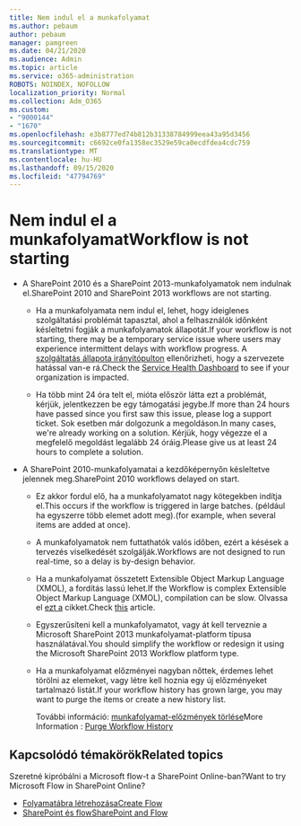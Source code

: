 ```yaml
---
title: Nem indul el a munkafolyamat
ms.author: pebaum
author: pebaum
manager: pamgreen
ms.date: 04/21/2020
ms.audience: Admin
ms.topic: article
ms.service: o365-administration
ROBOTS: NOINDEX, NOFOLLOW
localization_priority: Normal
ms.collection: Adm_O365
ms.custom:
- "9000144"
- "1670"
ms.openlocfilehash: e3b8777ed74b812b31338784999eea43a95d3456
ms.sourcegitcommit: c6692ce0fa1358ec3529e59ca0ecdfdea4cdc759
ms.translationtype: MT
ms.contentlocale: hu-HU
ms.lasthandoff: 09/15/2020
ms.locfileid: "47794769"
---
```

# <a name="workflow-is-not-starting"></a><span data-ttu-id="ea578-102">Nem indul el a munkafolyamat</span><span class="sxs-lookup"><span data-stu-id="ea578-102">Workflow is not starting</span></span>

- <span data-ttu-id="ea578-103">A SharePoint 2010 és a SharePoint 2013-munkafolyamatok nem indulnak el.</span><span class="sxs-lookup"><span data-stu-id="ea578-103">SharePoint 2010 and SharePoint 2013 workflows are not starting.</span></span>

    - <span data-ttu-id="ea578-104">Ha a munkafolyamata nem indul el, lehet, hogy ideiglenes szolgáltatási problémát tapasztal, ahol a felhasználók időnként késleltetni fogják a munkafolyamatok állapotát.</span><span class="sxs-lookup"><span data-stu-id="ea578-104">If your workflow is not starting, there may be a temporary service issue where users may experience intermittent delays with workflow progress.</span></span> <span data-ttu-id="ea578-105">A [szolgáltatás állapota irányítópulton](https:/admin.microsoft.com/AdminPortal/Home#/servicehealth) ellenőrizheti, hogy a szervezete hatással van-e rá.</span><span class="sxs-lookup"><span data-stu-id="ea578-105">Check the [Service Health Dashboard](https:/admin.microsoft.com/AdminPortal/Home#/servicehealth) to see if your organization is impacted.</span></span>

    - <span data-ttu-id="ea578-106">Ha több mint 24 óra telt el, mióta először látta ezt a problémát, kérjük, jelentkezzen be egy támogatási jegybe.</span><span class="sxs-lookup"><span data-stu-id="ea578-106">If more than 24 hours have passed since you first saw this issue, please log a support ticket.</span></span> <span data-ttu-id="ea578-107">Sok esetben már dolgozunk a megoldáson.</span><span class="sxs-lookup"><span data-stu-id="ea578-107">In many cases, we're already working on a solution.</span></span> <span data-ttu-id="ea578-108">Kérjük, hogy végezze el a megfelelő megoldást legalább 24 óráig.</span><span class="sxs-lookup"><span data-stu-id="ea578-108">Please give us at least 24 hours to complete a solution.</span></span>

- <span data-ttu-id="ea578-109">A SharePoint 2010-munkafolyamatai a kezdőképernyőn késleltetve jelennek meg.</span><span class="sxs-lookup"><span data-stu-id="ea578-109">SharePoint 2010 workflows delayed on start.</span></span>

    - <span data-ttu-id="ea578-110">Ez akkor fordul elő, ha a munkafolyamatot nagy kötegekben indítja el.</span><span class="sxs-lookup"><span data-stu-id="ea578-110">This occurs if the workflow is triggered in large batches.</span></span> <span data-ttu-id="ea578-111">(például ha egyszerre több elemet adott meg).</span><span class="sxs-lookup"><span data-stu-id="ea578-111">(for example, when several items are added at once).</span></span>

    - <span data-ttu-id="ea578-112">A munkafolyamatok nem futtathatók valós időben, ezért a késések a tervezés viselkedését szolgálják.</span><span class="sxs-lookup"><span data-stu-id="ea578-112">Workflows are not designed to run real-time, so a delay is by-design behavior.</span></span>

   -  <span data-ttu-id="ea578-113">Ha a munkafolyamat összetett Extensible Object Markup Language (XMOL), a fordítás lassú lehet.</span><span class="sxs-lookup"><span data-stu-id="ea578-113">If the Workflow is complex Extensible Object Markup Language (XMOL), compilation can be slow.</span></span> <span data-ttu-id="ea578-114">Olvassa el [ezt a](https://support.microsoft.com//kb/3043697) cikket.</span><span class="sxs-lookup"><span data-stu-id="ea578-114">Check [this](https://support.microsoft.com//kb/3043697) article.</span></span>

    - <span data-ttu-id="ea578-115">Egyszerűsíteni kell a munkafolyamatot, vagy át kell terveznie a Microsoft SharePoint 2013 munkafolyamat-platform típusa használatával.</span><span class="sxs-lookup"><span data-stu-id="ea578-115">You should simplify the workflow or redesign it using the Microsoft SharePoint 2013 Workflow platform type.</span></span>

    - <span data-ttu-id="ea578-116">Ha a munkafolyamat előzményei nagyban nőttek, érdemes lehet törölni az elemeket, vagy létre kell hoznia egy új előzményeket tartalmazó listát.</span><span class="sxs-lookup"><span data-stu-id="ea578-116">If your workflow history has grown large, you may want to purge the items or create a new history list.</span></span>

        <span data-ttu-id="ea578-117">További információ: [munkafolyamat-előzmények törlése](https://blogs.technet.microsoft.com/marj/2015/08/07/sharepoint-2010-workflows-best-practice-purge-workflow-history-list-items/)</span><span class="sxs-lookup"><span data-stu-id="ea578-117">More Information : [Purge Workflow History](https://blogs.technet.microsoft.com/marj/2015/08/07/sharepoint-2010-workflows-best-practice-purge-workflow-history-list-items/)</span></span>


## <a name="related-topics"></a><span data-ttu-id="ea578-118">Kapcsolódó témakörök</span><span class="sxs-lookup"><span data-stu-id="ea578-118">Related topics</span></span>
<span data-ttu-id="ea578-119">Szeretné kipróbálni a Microsoft flow-t a SharePoint Online-ban?</span><span class="sxs-lookup"><span data-stu-id="ea578-119">Want to try Microsoft Flow in SharePoint Online?</span></span>
- [<span data-ttu-id="ea578-120">Folyamatábra létrehozása</span><span class="sxs-lookup"><span data-stu-id="ea578-120">Create Flow</span></span>](https://support.office.com/article/Create-a-flow-for-a-list-or-library-in-SharePoint-Online-or-OneDrive-for-Business-a9c3e03b-0654-46af-a254-20252e580d01) 
- [<span data-ttu-id="ea578-121">SharePoint és flow</span><span class="sxs-lookup"><span data-stu-id="ea578-121">SharePoint and Flow</span></span>](https://flow.microsoft.com/blog/sharepoint-and-flow/) 


